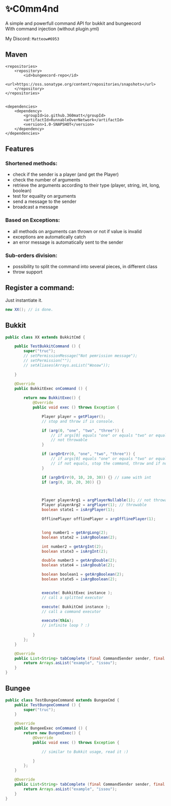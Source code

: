 # ✨C0mm4nd
A simple and powerfull command API for bukkit and bungeecord  
With command injection (without plugin.yml)  

My Discord: ``Matteow#6953``

## Maven
```
<repositories>
    <repository>
        <id>bungeecord-repo</id>
        <url>https://oss.sonatype.org/content/repositories/snapshots</url>
    </repository>
</repositories>


<dependencies>
    <dependency>
        <groupId>io.github.360matt</groupId>
        <artifactId>RunnableOverNetwork</artifactId>
        <version>1.0-SNAPSHOT</version>
    </dependency>
</dependencies>
```

## Features
### Shortened methods:
* check if the sender is a player (and get the Player)
* check the number of arguments
* retrieve the arguments according to their type (player, string, int, long, boolean)
* test for equality on arguments
* send a message to the sender
* broadcast a message
### Based on Exceptions:
* all methods on arguments can thrown or not if value is invalid
* exceptions are automatically catch
* an error message is automatically sent to the sender
### Sub-orders division:
* possibility to split the command into several pieces, in different class
* throw support

## Register a command:
Just instantiate it.  
```java
new XX(); // is done.
```

## Bukkit
```java
public class XX extends BukkitCmd {

    public TestBukkitCommand () {
        super("truc");
        // setPermissionMessage("Not pemrission message");
        // setPermission("");
        // setAliases(Arrays.asList("Wooaw"));

    }

    @Override
    public BukkitExec onCommand () {
        
        return new BukkitExec() {
            @Override
            public void exec () throws Exception {

                Player player = getPlayer();
                // stop and throw if is console.

                if (arg(0, "one", "two", "three")) {
                    // if args[0] equals "one" or equals "two" or equals "three"
                    // not throwable
                }

                if (argOrErr(0, "one", "two", "three")) {
                    // if args[0] equals "one" or equals "two" or equals "three"
                    // if not equals, stop the command, throw and if not catched: send error message automatically
                }

                if (argOrErr(0, 10, 20, 30)) {} // same with int
                if (arg(0, 10, 20, 30)) {}



                Player playerArg1 = argPlayerNullable(1); // not throwable, but nullable
                Player playerArg2 = argPlayer(1); // throwable
                boolean state1 = isArgPlayer(1);

                OfflinePlayer offlinePlayer = argOfflinePlayer(1);


                long number1 = getArgLong(2);
                boolean state2 = isArgBoolean(2);

                int number2 = getArgInt(2);
                boolean state3 = isArgInt(2);

                double number3 = getArgDouble(2);
                boolean state4 = isArgDouble(2);

                boolean boolean1 = getArgBoolean(2);
                boolean state5 = isArgBoolean(2);


                execute( BukkitExec instance );
                // call a splitted executor

                execute( BukkitCmd instance );
                // call a command executor

                execute(this);
                // infinite loop ? :)
                
            }
        };
    }

    @Override
    public List<String> tabComplete (final CommandSender sender, final String[] args) {
        return Arrays.asList("example", "issou");
    }
}
```

## Bungee
```java
public class TestBungeeCommand extends BungeeCmd {
    public TestBungeeCommand () {
        super("truc");
    }

    @Override
    public BungeeExec onCommand () {
        return new BungeeExec() {
            @Override
            public void exec () throws Exception {

                // similar to Bukkit usage, read it :)

            }
        };
    }

    @Override
    public List<String> tabComplete (final CommandSender sender, final String[] args) {
        return Arrays.asList("example", "issou");
    }
}
```
